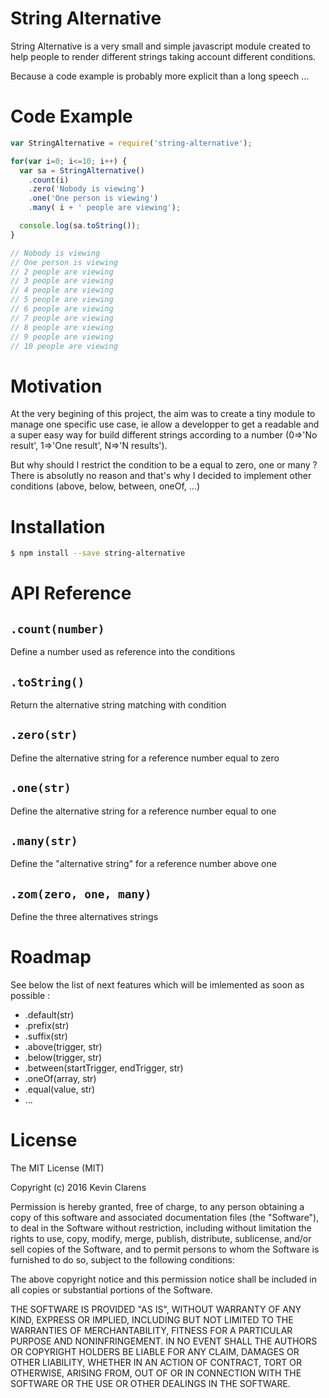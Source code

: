 # String Alternative

String Alternative is a very small and simple javascript module created to help people to render different strings taking account different conditions.

Because a code example is probably more explicit than a long speech ...

# Code Example

```javascript
var StringAlternative = require('string-alternative');

for(var i=0; i<=10; i++) {
  var sa = StringAlternative()
    .count(i)
    .zero('Nobody is viewing')
    .one('One person is viewing')
    .many( i + ' people are viewing');

  console.log(sa.toString());
}

// Nobody is viewing
// One person is viewing
// 2 people are viewing
// 3 people are viewing
// 4 people are viewing
// 5 people are viewing
// 6 people are viewing
// 7 people are viewing
// 8 people are viewing
// 9 people are viewing
// 10 people are viewing
```

# Motivation

At the very begining of this project, the aim was to create a tiny module to manage one specific use case, ie allow a developper to get a readable and a super easy way for build different strings according to a number (0=>'No result', 1=>'One result', N=>'N results').

But why should I restrict the condition to be a equal to zero, one or many ? There is absolutly no reason and that's why I decided to implement other conditions (above, below, between, oneOf, ...)

# Installation

```bash
$ npm install --save string-alternative
```

# API Reference

## `.count(number)`

Define a number used as reference into the conditions

## `.toString()`

Return the alternative string matching with condition

## `.zero(str)`

Define the alternative string for a reference number equal to zero

## `.one(str)`

Define the alternative string for a reference number equal to one

## `.many(str)`

Define the "alternative string" for a reference number above one

## `.zom(zero, one, many)`

Define the three alternatives strings

# Roadmap

See below the list of next features which will be imlemented as soon as possible :

* .default(str)
* .prefix(str)
* .suffix(str)
* .above(trigger, str)
* .below(trigger, str)
* .between(startTrigger, endTrigger, str)
* .oneOf(array, str)
* .equal(value, str)
* ...



# License

The MIT License (MIT)

Copyright (c) 2016 Kevin Clarens

Permission is hereby granted, free of charge, to any person obtaining a copy
of this software and associated documentation files (the "Software"), to deal
in the Software without restriction, including without limitation the rights
to use, copy, modify, merge, publish, distribute, sublicense, and/or sell
copies of the Software, and to permit persons to whom the Software is
furnished to do so, subject to the following conditions:

The above copyright notice and this permission notice shall be included in
all copies or substantial portions of the Software.

THE SOFTWARE IS PROVIDED "AS IS", WITHOUT WARRANTY OF ANY KIND, EXPRESS OR
IMPLIED, INCLUDING BUT NOT LIMITED TO THE WARRANTIES OF MERCHANTABILITY,
FITNESS FOR A PARTICULAR PURPOSE AND NONINFRINGEMENT. IN NO EVENT SHALL THE
AUTHORS OR COPYRIGHT HOLDERS BE LIABLE FOR ANY CLAIM, DAMAGES OR OTHER
LIABILITY, WHETHER IN AN ACTION OF CONTRACT, TORT OR OTHERWISE, ARISING FROM,
OUT OF OR IN CONNECTION WITH THE SOFTWARE OR THE USE OR OTHER DEALINGS IN
THE SOFTWARE.
